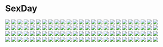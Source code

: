 # SexDay
![](https://konachan.com/jpeg/e8f18d8d46a1e60753f200a8c29760aa/Konachan.com%20-%20218931%20blonde_hair%20blue_eyes%20breasts%20cropped%20long_hair%20n.g.%20nipples%20nude%20original%20shower%20waifu2x%20wet.jpg)
![](https://konachan.com/image/4a3dc7fbefcc5243c327929527ea0515/Konachan.com%20-%20302584%20ass%20bed%20black_survival%20blush%20brown_hair%20fiora_%28black_survival%29%20green_eyes%20panties%20ponytail%20rekurieeru%20ribbons%20underwear.jpg)
![](https://konachan.com/image/e7a98e1874775333381c4799a54e2b8a/Konachan.com%20-%2092474%20dogs%3A_bullets_%26_carnage.jpg)
![](https://konachan.com/image/fcfd317d33c37ec956c06811f0747e54/Konachan.com%20-%2065427%20blush%20brown_eyes%20brown_hair%20goggles%20kneehighs%20last_order%20misaka_imouto%20misaka_mikoto%20panties%20school_uniform%20short_hair%20skirt%20striped_panties%20underwear.jpg)
![](https://konachan.com/jpeg/66a884c23c78dcd879c5621a0c9a5e4d/Konachan.com%20-%20185881%20anthropomorphism%20jintsuu_%28kancolle%29%20kantai_collection%20mokeo%20naka_%28kancolle%29%20ninja%20sendai_%28kancolle%29.jpg)
![](https://konachan.com/jpeg/85b5a0b452f8734a81adfb92ec137101/Konachan.com%20-%20131590%20ass%20blue_hair%20blush%20game_cg%20giga%20green_eyes%20kikuchi_seiji%20material_brave%20panties%20school_uniform%20short_hair%20skirt%20tsubomi_shirafuji%20underwear%20upskirt.jpg)
![](https://konachan.com/image/849cae4339fbfe9d5293c05d4305271a/Konachan.com%20-%2064552%20artoria_pendragon_%28all%29%20fate_%28series%29%20fate_stay_night%20fate_unlimited_codes%20saber%20saber_lily%20white.jpg)
![](https://konachan.com/image/16197753d97bc4eb2467341b159ae393/Konachan.com%20-%20116606%20blonde_hair%20dress%20fate_extra%20fate_%28series%29%20fate_stay_night%20green_eyes%20nero_claudius_%28bride%29%20nero_claudius_%28fate%29%20sword%20weapon.jpg)
![](https://konachan.com/image/c9489c63633461f6d8e9b5ef0f473eb6/Konachan.com%20-%2064798%20kannagi_crazy_shrine_maidens%20nagi.jpg)
![](https://konachan.com/image/9ad1e658aa0de04b0d1485c1a5a5518c/Konachan.com%20-%2091265%20blood%20gray_eyes%20polychromatic%20stars%20white_hair.jpg)
![](https://konachan.com/image/5cb1ccc81fda320c97a0734256b8d6fe/Konachan.com%20-%20180681%20aircraft%20clouds%20korbox%20landscape%20original%20scenic%20sky.jpg)
![](https://konachan.com/image/faff81a120d2dee629b9c70e46cbecd2/Konachan.com%20-%207982%20berrys%20sphere%20tagme.jpg)
![](https://konachan.com/image/41e14bb82be5417916a737ce437e0a06/Konachan.com%20-%2072429%20bra%20eyepatch%20megurine_luka%20open_shirt%20underwear%20vocaloid.jpg)
![](https://konachan.com/image/68c4501934dbb70e25cf52e66a71c48b/Konachan.com%20-%2016235%20dante%20devil_may_cry.jpg)
![](https://konachan.com/jpeg/07da7278ae4abefb1f42eb9b142fcc9e/Konachan.com%20-%20223846%20aqua_eyes%20ass%20blonde_hair%20blush%20dress%20horns%20mokyu_%28kukoudesu%29%20nopan%20original%20sketch%20thighhighs%20wings.jpg)
![](https://konachan.com/jpeg/2f31fcdd292ba174a8a0cfcd1f504399/Konachan.com%20-%2044015%20komori_kiri%20monochrome%20sayonara_zetsubou_sensei.jpg)
![](https://konachan.com/image/76a8c21d739876e82a5e5408ce60fa67/Konachan.com%20-%20294437%20animal%20animal_ears%20ass%20azur_lane%20bell%20black_hair%20cat_smile%20catgirl%20clouds%20fish%20flowers%20mask%20red_eyes%20short_hair%20sky%20swimsuit%20tail%20torii%20wink.jpg)
![](https://konachan.com/image/6ac01c4e147aadaf800630737fca8e11/Konachan.com%20-%20248996%20nobody%20original%20pixiv_fantasia%20scenic%20yuushouku.jpg)
![](https://konachan.com/image/5a0fb440c4f232fdd3063138313cb8e3/Konachan.com%20-%20128035%20hebitsukai%20original%20polychromatic.jpg)
![](https://konachan.com/image/706a39e4e41a47f0ea0f21e977fa748f/Konachan.com%20-%2048449%20panties%20rozen_maiden%20suigintou%20underwear.jpg)
![](https://konachan.com/jpeg/51760b3f859cfefc8861079fdb7ff48c/Konachan.com%20-%20261795%20animal%20aqua_eyes%20aqua_hair%20butterfly%20flowers%20hatsune_miku%20kohaku_muro%20long_hair%20skirt%20thighhighs%20twintails%20vocaloid%20water%20zettai_ryouiki.jpg)
![](https://konachan.com/jpeg/049283fd45e196cce3fedc14874e6186/Konachan.com%20-%2046337%20aloe%20animal_ears%20ass%20catgirl%20garter_belt%20panties%20quiz_magic_academy%20ryo%20scan%20shalon%20stockings%20striped_panties%20thighhighs%20underwear.jpg)
![](https://konachan.com/image/a0d4d658d1833e73dfcf9e70b32eb5b2/Konachan.com%20-%2051789%20kannagi_crazy_shrine_maidens%20nagi.jpg)
![](https://konachan.com/image/2f2cb112287992f5ce951ff3dcf7760b/Konachan.com%20-%20243029%20forest%20mikamin%20nobody%20original%20scenic%20tree.jpg)
![](https://konachan.com/image/ce43f7deb44458155123dd9134a3c02f/Konachan.com%20-%20206375%20bicolored_eyes%20cross%20eyepatch%20purple_hair%20ragho_no_erika%20school_uniform%20short_hair%20skirt%20takanashi_rikka%20thighhighs%20white.jpg)
![](https://konachan.com/jpeg/974352ae30b624c67df6999cb5e30d9b/Konachan.com%20-%20200651%20black_eyes%20blonde_hair%20heart%20instrument%20kagamine_len%20kagamine_rin%20male%20mikan_%28kuriyu405%29%20paper%20short_hair%20stars%20vocaloid.jpg)
![](https://konachan.com/image/14d6a2b5811042d830e03801cd7ceecd/Konachan.com%20-%20113103%20barefoot%20blonde_hair%20blood_elf%20bra%20green_eyes%20kel%27thuzad%20lich%20long_hair%20panties%20ponytail%20popsicle%20spread_legs%20thighhighs%20underboob%20underwear%20watermark.jpg)
![](https://konachan.com/image/feb21cfd55fb0fc547a67598d02fb754/Konachan.com%20-%2063972%20favorite%20game_cg%20hoshizora_no_memoria%20tagme.jpg)
![](https://konachan.com/image/04d3009d0a12e193949c4e5084728362/Konachan.com%20-%20107724%20breasts%20brown_hair%20censored%20computer%20green_eyes%20long_hair%20nipples%20no_bra%20nopan%20open_shirt%20pussy%20skirt%20spread_legs.jpg)
![](https://konachan.com/jpeg/902bcd8caddf400fd027aa03a914cbd4/Konachan.com%20-%20280548%20anal%20bed%20blush%20breasts%20brown_eyes%20brown_hair%20lambda%20long_hair%20navel%20nipples%20nude%20original%20pussy%20pussy_juice%20thighhighs.jpg)
![](https://konachan.com/image/088658ea329c24bf05e8e98e4c8a5f51/Konachan.com%20-%20275507%20aqua_eyes%20blonde_hair%20bradamante%20braids%20breasts%20cleavage%20fate_grand_order%20fate_%28series%29%20long_hair%20navel%20sunga2usagi%20twintails.jpg)
![](https://konachan.com/jpeg/dcf81f99977e30bf8cd62a7b7d7bdf1d/Konachan.com%20-%20286467%202girls%20aki99%20ass%20bed%20blush%20cameltoe%20cropped%20foxgirl%20gray_hair%20loli%20long_hair%20panties%20red_eyes%20senko%20short_hair%20tail%20thighhighs%20topless%20underwear.jpg)
![](https://konachan.com/image/17a2e15ed74c5b77e5d3dc6c3c16025e/Konachan.com%20-%20118906%20john_marica%20patchouli_knowledge%20touhou.jpg)
![](https://konachan.com/image/155a0f1c0f1acf28463a4db95626e48c/Konachan.com%20-%20188788%20araragi_karen%20araragi_tsukihi%20bakemonogatari%20japanese_clothes%20monogatari_%28series%29.jpg)
![](https://konachan.com/image/50ce4e223ca4457b73c82226feb19a4f/Konachan.com%20-%209520%20sawachika_eri%20school_rumble.jpg)
![](https://konachan.com/image/9fff2603c1163d5bcf2599c1d698e32b/Konachan.com%20-%20199337%20apple%20blonde_hair%20dress%20elbow_gloves%20food%20fruit%20gloves%20maiwetea%20orange_%28fruit%29%20ponytail%20ribbons%20thighhighs%20touhou%20vampire%20wings%20yellow_eyes.jpg)
![](https://konachan.com/image/297565d6cebfe3bbf5ac8f01341f22ec/Konachan.com%20-%2035181%20simosi%20sky%20tagme%20wings.jpg)
![](https://konachan.com/jpeg/f20cc68839ff71bc9e968a795cfcafd8/Konachan.com%20-%2046728%20aisaka_taiga%20kawashima_ami%20kushieda_minori%20maid%20pink%20toradora.jpg)
![](https://konachan.com/image/ab73367c3c472e734891c2891b243d0f/Konachan.com%20-%2040425%20marmalade%20mikeou%20panties%20striped_panties%20underwear.jpg)
![](https://konachan.com/image/30eb0fba3fe89e0763560a8bd1647cc8/Konachan.com%20-%2021027%20dejiko%20di_gi_charat.jpg)
![](https://konachan.com/image/a5d0fad85d0321c51acda9dbc53b272b/Konachan.com%20-%20280813%20animal_ears%20apron%20blue_eyes%20building%20city%20clouds%20combat_vehicle%20gray_hair%20gun%20maid%20original%20short_hair%20sion005%20sky%20sunset%20tree%20weapon.jpg)
![](https://konachan.com/image/e0e78e218db6f8916834306911504837/Konachan.com%20-%2074771%20censored%20cum%20moriya_suwako%20nopan%20penis%20pussy%20skirt%20spread_legs%20thighhighs%20touhou.jpg)
![](https://konachan.com/image/c5d00652888351b600f84935f3c2eb8f/Konachan.com%20-%2015998%20tagme.jpg)
![](https://konachan.com/jpeg/cc0a2448057dbcf41b7e69a1aec1fbfc/Konachan.com%20-%20225947%20aqua_eyes%20blush%20bra%20braids%20clouds%20cropped%20gray_hair%20orange_hair%20rain%20rainbow%20red_eyes%20short_hair%20skirt_lift%20sky%20swordsouls%20underwear%20water%20wet.jpg)
![](https://konachan.com/jpeg/7f9635cdc5a48844e2da165d42f347ed/Konachan.com%20-%20177302%20bed%20eeotoko%20monogatari_%28series%29%20nisemonogatari%20pink%20sengoku_nadeko%20teddy_bear%20thighhighs%20third-party_edit.jpg)
![](https://konachan.com/jpeg/88f691739e6999c25ce6cf5a3bcfed40/Konachan.com%20-%2079543%20bow%20fire%20fujiwara_no_mokou%20long_hair%20red_eyes%20touhou%20white_hair.jpg)
![](https://konachan.com/image/566a1aa8f44d1f24b481d7b93c2913db/Konachan.com%20-%206578%20braids%20calendar%20di_gi_charat%20erect_nipples%20over_drive%20pink_hair%20school_swimsuit%20sugimura_tomokazu%20swimsuit%20usada_hikaru%20vector.jpg)
![](https://konachan.com/jpeg/be8d65eb6003741013f0e7c7539199a2/Konachan.com%20-%20240149%20autumn%20blue_eyes%20breasts%20cleavage%20fate_grand_order%20fate_%28series%29%20japanese_clothes%20leaves%20long_hair%20pink_hair%20ponytail%20sword%20thighhighs%20weapon.jpg)
![](https://konachan.com/jpeg/db94befc0973eb0e43c70f2ff1175c1c/Konachan.com%20-%20116897%20black_eyes%20book%20brown_hair%20game_cg%20kuraki_ami%20long_hair%20ribbons%20school_uniform%20skirt%20suika_niritsu.jpg)
![](https://konachan.com/jpeg/2dfc6d47b4d5168ae9bf5f1dffb94d21/Konachan.com%20-%2093849%20blue_eyes%20blush%20brown_hair%20cube%20game_cg%20kantoku%20miyazawa_midori%20natsu_no_ame%20panties%20school_uniform%20underwear.jpg)
![](https://konachan.com/image/91caebf99ae1ec1279260dc678211404/Konachan.com%20-%2068917%20green_eyes%20green_hair%20hatsune_miku%20twintails%20vocaloid.jpg)
![](https://konachan.com/image/0593d03a9a6a31c3debdba5879b40bd3/Konachan.com%20-%20138125%20akiyama_mio%20hirasawa_yui%20k-on%21%20kotobuki_tsumugi%20nakano_azusa%20tainaka_ritsu%20umbrella.jpg)
![](https://konachan.com/image/7c24b33116e6f2110427b425e6d00249/Konachan.com%20-%20284984%20barefoot%20beach%20breasts%20cleavage%20dress%20fate_grand_order%20fate_%28series%29%20mash_kyrielight%20nopan%20pink_hair%20purple_eyes%20ribbons%20short_hair%20water%20wet%20yok01.jpg)
![](https://konachan.com/jpeg/3a28e7da03b07e4c5fe178fe9ab19f20/Konachan.com%20-%20243746%20apron%20bell%20blush%20bow%20breasts%20fang%20food%20foxgirl%20gloves%20headdress%20long_hair%20nukomiya%20pink_hair%20tail%20tamamo_cat%20thighhighs%20watermark%20yellow_eyes.jpg)
![](https://konachan.com/image/d8f24773c5be1f9f125e5be03eac16dd/Konachan.com%20-%20180990%20animal%20bird%20black_eyes%20dress%20gray_hair%20infukun%20long_hair%20original%20pixiv_fantasia%20thighhighs.jpg)
![](https://konachan.com/image/37f6332e57c7d2e2354612f6c5b4ae3b/Konachan.com%20-%2060845%20koiwai_yotsuba%20yotsubato%21.jpg)
![](https://konachan.com/jpeg/69a0a3e9dfb246749edfb2e070526a77/Konachan.com%20-%20213787%20akabeisoft3%20game_cg%20gray_eyes%20gray_hair%20long_hair%20nibutani_kako%20pantyhose%20sorairo_innocent%20tagme_%28artist%29.jpg)
![](https://konachan.com/jpeg/d933f9d711046253c26c227f2f672b74/Konachan.com%20-%20301582%20anthropomorphism%20blew_andwhite%20blue_eyes%20blush%20breast_hold%20gray_hair%20kantai_collection%20moon%20nude%20onsen%20reflection%20signed%20suzutsuki_%28kancolle%29%20water.jpg)
![](https://konachan.com/image/abecb8fdc12f48943bde47fb291bfee6/Konachan.com%20-%20168073%20blonde_hair%20blood%20blush%20breasts%20long_hair%20navel%20nipples%20pussy%20tail%20uncensored%20yellow_eyes.jpg)
![](https://konachan.com/jpeg/d8a40d2abc233c44fb9a7fcad9925f2a/Konachan.com%20-%20233642%20ayase_eri%20ayuma_sayu%20hoshizora_rin%20koizumi_hanayo%20kousaka_honoka%20minami_kotori%20nishikino_maki%20sonoda_umi%20toujou_nozomi%20yazawa_nico.jpg)
![](https://konachan.com/image/95494f84b00bb04d2cb32cc5175a385b/Konachan.com%20-%20277200%202girls%20aoba_moka%20aqua_eyes%20bang_dream%21%20black_hair%20breasts%20cleavage%20gray_hair%20microphone%20mitake_ran%20necklace%20purple_eyes%20red%20signed%20wink.jpg)
![](https://konachan.com/jpeg/c5b25d8975c6c1b18db454441d5b9db7/Konachan.com%20-%20275984%20bandaid%20hat%20kneehighs%20kurokuma_%28kuro_kumagaya%29%20loli%20original%20pink_eyes%20pink_hair%20ponytail%20school_uniform%20short_hair%20skirt%20stars%20teddy_bear.jpg)
![](https://konachan.com/jpeg/6d68914271de9755e71c376bab0e4662/Konachan.com%20-%20287843%20bandage%20blood%20building%20city%20cropped%20eyepatch%20ji_dao_ji%20long_hair%20night%20original%20red_eyes%20reflection%20white_hair.jpg)
![](https://konachan.com/image/965c6f5e5d2a6216a2ee45c22c0b9099/Konachan.com%20-%20216615%20anthropomorphism%20brown_eyes%20brown_hair%20chipika%20kantai_collection%20long_hair%20naganami_%28kancolle%29.jpg)
![](https://konachan.com/image/406858c4c60838b72c795f38a0d4e585/Konachan.com%20-%20196883%20anthropomorphism%20bikini%20i-401_%28kancolle%29%20i-58_%28kancolle%29%20kaminagi_%28kaminagi-tei%29%20kantai_collection%20ro-500_%28kancolle%29%20swimsuit%20tan_lines%20white.jpg)
![](https://konachan.com/image/34a613f814eb7a511cf654cf77440b0a/Konachan.com%20-%20150185%202girls%20horns%20memai%20original%20water.jpg)
![](https://konachan.com/jpeg/4a5caf1acdfa206e6b0e88c48098f690/Konachan.com%20-%20224631%20animal_ears%20blush%20breasts%20cleavage%20foxgirl%20heart%20kohaku_%28yua%29%20leaves%20long_hair%20no_bra%20original%20signed%20tail%20white_hair%20yua_%28checkmate%29%20yukata.jpg)
![](https://konachan.com/jpeg/7ab2afefc7ebcb503e4e571d617c0269/Konachan.com%20-%20169231%20blush%20breasts%20fellatio%20gray_eyes%20maid%20original%20penis%20red_hair%20tokita_yuuki%20topless%20uncensored.jpg)
![](https://konachan.com/jpeg/78bd7f609e0276a2580bc813b36ca99d/Konachan.com%20-%2043392%20hieda_no_akyuu%20touhou.jpg)
![](https://konachan.com/image/91367e968a6439dd76001d832c0d11f2/Konachan.com%20-%20283558%20dress%20flowers%20green_eyes%20green_hair%20hatsune_miku%20long_hair%20microphone%20petals%20qie_%2825832912%29%20rose%20vocaloid.jpg)
![](https://konachan.com/jpeg/2a082dd77117e9245ee954d38b7cc272/Konachan.com%20-%20219679%20animal_ears%20armor%20breasts%20bunny_ears%20cleavage%20horns%20no_bra%20open_shirt%20original%20red_eyes%20rin2008%20stockings%20tail%20thighhighs%20white_hair%20wings.jpg)
![](https://konachan.com/image/4f21905c7ebedf795ff321a031390516/Konachan.com%20-%2035335%20blonde_hair%20clare%20claymore%20deneve_%28claymore%29%20helen%20miria%20ophelia%20tea_%28nakenashi%29.jpg)
![](https://konachan.com/jpeg/cb77abd8fb8f7b6f316709d737a8add3/Konachan.com%20-%20189351%20aqua_hair%20blue_eyes%20dress%20food%20hat%20hatsune_miku%20twintails%20vocaloid%20wogura%20wristwear.jpg)
![](https://konachan.com/image/e46418e69587fd4b544e2bdc7478c3ee/Konachan.com%20-%2048919%20blonde_hair%20kagamine_len%20kagamine_rin%20male%20short_hair%20sleeping%20vocaloid.jpg)
![](https://konachan.com/image/27fb8cb10ee162c2546833541fa4a40f/Konachan.com%20-%2014071%20tagme.jpg)
![](https://konachan.com/image/90d3e0799b66cf636df2b8e093beb698/Konachan.com%20-%20273876%20anthropomorphism%20ass%20atago_%28kancolle%29%20blonde_hair%20blush%20close%20green_eyes%20hat%20kantai_collection%20panties%20pantyhose%20sarfata%20underwear.jpg)
![](https://konachan.com/jpeg/1a3f807dc8ee6da829e18818ae62ba76/Konachan.com%20-%20113640%20dark%20eyepatch%20hatsune_miku%20red_eyes%20shizu_%289394marimo%29%20vocaloid.jpg)
![](https://konachan.com/image/c79b89f7e53de56987ea7a163b543587/Konachan.com%20-%2010647%20miss_surfersparadise.jpg)
![](https://konachan.com/image/56d3f6fd5c343c3ec37d8c3fe247754d/Konachan.com%20-%20175597%20hatsune_miku%20hatsune_mikuo%20petals%20vocaloid%20yoisy.jpg)
![](https://konachan.com/image/8ceacb3bd5baffc3e5a3a70261658680/Konachan.com%20-%2048141%20rozen_maiden%20suigintou.jpg)
![](https://konachan.com/jpeg/46cb727b6f922ef0517434ae78b45631/Konachan.com%20-%20169269%20dress%20drink%20fan%20food%20fruit%20grass%20group%20gumi%20ia%20kaito%20male%20meiko%20mizki%20nekodoru%20phone%20ponytail%20red_hair%20seeu%20summer%20swimsuit%20vocaloid%20vy2%20wink.jpg)
![](https://konachan.com/image/70fd4677dc35895eec85489742dce86d/Konachan.com%20-%20302021%20bell%20black_eyes%20black_hair%20breasts%20cleavage%20fate_grand_order%20fate_%28series%29%20headdress%20heart%20idolmaster%20kk_%28aky2374%29%20otokura_yuuki%20parody%20see_through.jpg)
![](https://konachan.com/jpeg/cc48b466010c57934d388f9d0e8577c7/Konachan.com%20-%20195247%20animal_ears%20bed%20black_hair%20bunny_ears%20bunnygirl%20food%20inaba_tewi%20iromeki_overdrive%20nipple_slip%20nopan%20red_eyes%20short_hair%20touhou.jpg)
![](https://konachan.com/image/f0e245163ea68141edb1a307d6c54e75/Konachan.com%20-%20142885%20glasses%20kuriyama_aiko%20mitsudomoe.jpg)
![](https://konachan.com/image/367366cce27380d17178c4adf86c7db1/Konachan.com%20-%20111996%20bokura_ga_ita%20kiss%20takahashi_nanami%20yano_motoharu.jpg)
![](https://konachan.com/image/73c601111897310872598b79d6ca9a66/Konachan.com%20-%2034560%20bell%20black_hair%20blue_eyes%20blue_hair%20brown_eyes%20kagurazaka_asuna%20konoe_konoka%20miyazaki_nodoka%20navel%20orange_hair%20red_eyes%20ribbons%20swimsuit%20zoom_layer.jpg)
![](https://konachan.com/image/5285999885213a98d0dc82df62f80b6a/Konachan.com%20-%2086952%20blue_hair%20panties%20panty_%26_stocking_with_garterbelt%20siraha%20stocking_%28character%29%20striped_panties%20thighhighs%20underwear%20wings.jpg)
![](https://konachan.com/image/20b08dfc24f115366f0caddf60d45d40/Konachan.com%20-%2016600%20nagomi%20tagme.jpg)
![](https://konachan.com/image/d9576961bb237864d6fe458e11f73e1c/Konachan.com%20-%20129128%20breasts%20censored%20fellatio%20fingering%20game_cg%20group%20marriage_blue%20nipples%20nude%20paizuri%20penis%20pussy%20sex%20wet.jpg)
![](https://konachan.com/jpeg/5972713a46f8563ee855cf56a88ca14a/Konachan.com%20-%20248167%205_nenme_no_houkago%20akemi_%28kantoku%29%20black_hair%20blush%20breast_hold%20cropped%20himeru_%28kantoku%29%20kantoku%20nude%20original%20scan%20short_hair%20thighhighs.jpg)
![](https://konachan.com/image/49e7f4c94c788f9fa1511948faf3bdd1/Konachan.com%20-%20240481%20animal%20barefoot%20blush%20brown_eyes%20brown_hair%20dress%20fish%20glasses%20group%20gun%20headband%20long_hair%20oono_aya%20sawa_azusa%20skirt%20twintails%20water%20weapon.jpg)
![](https://konachan.com/image/e47519a1368bdb0925607c3cdae552cb/Konachan.com%20-%2085207%20asmodeus%20beelzebub%20belphegor%20brown_hair%20flowers%20green_hair%20leviathan%20long_hair%20lucifer%20mammon%20petals%20red_eyes%20rose%20satan%20tie%20twintails%20weapon.jpg)
![](https://konachan.com/jpeg/ca85774a22363e5c51337ed7d8d290b2/Konachan.com%20-%2029922%20itoshiki_nozomu%20sayonara_zetsubou_sensei%20transparent.jpg)
![](https://konachan.com/jpeg/ad6ac044c27b00c8192976ae5304019c/Konachan.com%20-%2029801%20all_male%20brown_eyes%20brown_hair%20glasses%20itoshiki_nozomu%20male%20sayonara_zetsubou_sensei%20short_hair%20wink.jpg)
![](https://konachan.com/image/f0955a319a592c53ef1756d94c4e6d42/Konachan.com%20-%20125790%20animal%20cat%20flowers%20jin_rikuri%20kaenbyou_rin%20komeiji_satori%20multiple_tails%20pink_eyes%20tail%20touhou.jpg)
![](https://konachan.com/jpeg/a5f1c16f66fb856bdf2e648df28558f4/Konachan.com%20-%2094424%20animal_ears%20black_hair%20blue_eyes%20foxgirl%20gray_hair%20green_eyes%20group%20lovekami%20motoi_ayumu%20necklace%20pink_hair%20pulltop%20stockings%20tail%20thighhighs.jpg)
![](https://konachan.com/image/d7ef1a078de82dbb9de5c13f927641ce/Konachan.com%20-%20109474%20ayanami_rei%20bodysuit%20neon_genesis_evangelion%20skintight%20soryu_asuka_langley.jpg)
![](https://konachan.com/image/a87cc656e77af942dc124b9497c7486f/Konachan.com%20-%2043779%20chinese_clothes%20chinese_dress%20erect_nipples%20fue%20kikushita_kotora%20nopan%20rococoworks%20volume7.jpg)
![](https://konachan.com/image/43b5d64b9396acbc5740139e898a6f93/Konachan.com%20-%2016341%202girls%20ass%20bike_shorts%20blush%20brown_hair%20calendar%20dress%20green_eyes%20logo%20loli%20long_hair%20short_hair%20shorts%20sin-go%20socks%20studio_ring%20twins%20twintails.jpg)
![](https://konachan.com/jpeg/cfb9d75595c25470f8b19536b083e657/Konachan.com%20-%20291294%20blue_eyes%20blush%20breasts%20brown_hair%20cleavage%20cropped%20drink%20fou_zi%20headphones%20long_hair%20panties%20pantyhose%20skirt%20skirt_lift%20underwear%20undressing.jpg)
